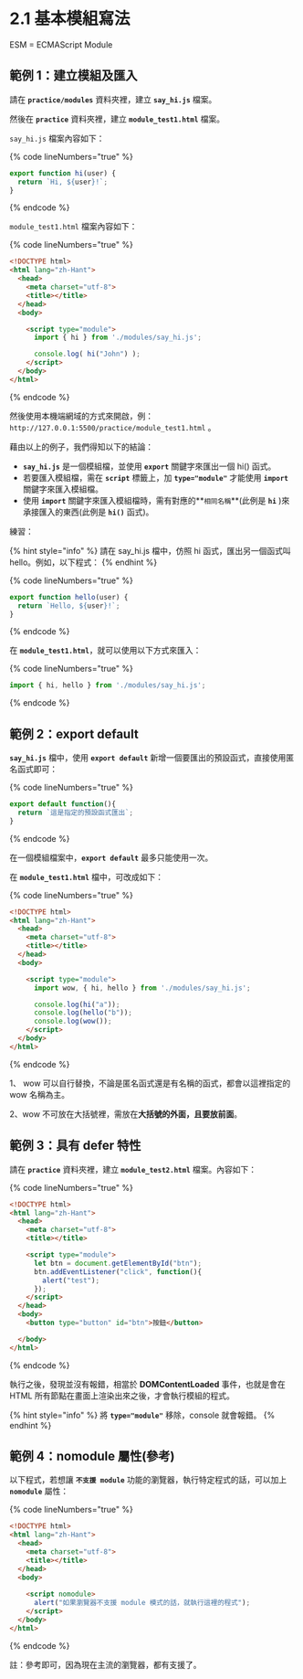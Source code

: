 # 2.1 基本模組寫法

ESM = ECMAScript Module



## 範例 1：建立模組及匯入

請在 **`practice/modules`** 資料夾裡，建立 **`say_hi.js`** 檔案。

然後在 **`practice`** 資料夾裡，建立 **`module_test1.html`** 檔案。



`say_hi.js` 檔案內容如下：

{% code lineNumbers="true" %}
```javascript
export function hi(user) {
  return `Hi, ${user}!`;
}
```
{% endcode %}

`module_test1.html` 檔案內容如下：

{% code lineNumbers="true" %}
```html
<!DOCTYPE html>
<html lang="zh-Hant">
  <head>
    <meta charset="utf-8">
    <title></title>
  </head>
  <body>

    <script type="module">
      import { hi } from './modules/say_hi.js';

      console.log( hi("John") );
    </script>
  </body>
</html>

```
{% endcode %}

然後使用本機端網域的方式來開啟，例： `http://127.0.0.1:5500/practice/module_test1.html` 。



藉由以上的例子，我們得知以下的結論：

* **`say_hi.js`** 是一個模組檔，並使用 **`export`** 關鍵字來匯出一個 hi() 函式。
* 若要匯入模組檔，需在 **`script`** 標籤上，加 **`type="module"`** 才能使用 **`import`** 關鍵字來匯入模組檔。
* 使用 **`import`** 關鍵字來匯入模組檔時，需有對應的**`相同名稱`**(此例是 **`hi`** )來承接匯入的東西(此例是 **`hi()`** 函式)。



練習：

{% hint style="info" %}
請在 say\_hi.js 檔中，仿照 hi 函式，匯出另一個函式叫 hello。例如，以下程式：
{% endhint %}

{% code lineNumbers="true" %}
```javascript
export function hello(user) {
  return `Hello, ${user}!`;
}
```
{% endcode %}

在 **`module_test1.html`**，就可以使用以下方式來匯入：

{% code lineNumbers="true" %}
```javascript
import { hi, hello } from './modules/say_hi.js';
```
{% endcode %}





## 範例 2：export default



**`say_hi.js`** 檔中，使用 **`export default`** 新增一個要匯出的預設函式，直接使用匿名函式即可：

{% code lineNumbers="true" %}
```javascript
export default function(){
  return `這是指定的預設函式匯出`;
}
```
{% endcode %}

在一個模組檔案中，**`export default`** 最多只能使用一次。



在 **`module_test1.html`** 檔中，可改成如下：

{% code lineNumbers="true" %}
```html
<!DOCTYPE html>
<html lang="zh-Hant">
  <head>
    <meta charset="utf-8">
    <title></title>
  </head>
  <body>

    <script type="module">
      import wow, { hi, hello } from './modules/say_hi.js';

      console.log(hi("a"));
      console.log(hello("b"));
      console.log(wow());
    </script>
  </body>
</html>
```
{% endcode %}

1、 wow 可以自行替換，不論是匿名函式還是有名稱的函式，都會以這裡指定的 wow 名稱為主。

2、wow 不可放在大括號裡，需放在**大括號的外面，且要放前面**。



## 範例 3：具有 defer 特性

請在 **`practice`** 資料夾裡，建立 **`module_test2.html`** 檔案。內容如下：

{% code lineNumbers="true" %}
```html
<!DOCTYPE html>
<html lang="zh-Hant">
  <head>
    <meta charset="utf-8">
    <title></title>

    <script type="module">
      let btn = document.getElementById("btn");
      btn.addEventListener("click", function(){
        alert("test");
      });
    </script>
  </head>
  <body>
    <button type="button" id="btn">按鈕</button>

  </body>
</html>

```
{% endcode %}

執行之後，發現並沒有報錯，相當於 **DOMContentLoaded** 事件，也就是會在 HTML 所有節點在畫面上渲染出來之後，才會執行模組的程式。

{% hint style="info" %}
將 **`type="module"`** 移除，console 就會報錯。
{% endhint %}





## 範例 4：nomodule 屬性(參考)

以下程式，若想讓 **`不支援 module`** 功能的瀏覽器，執行特定程式的話，可以加上 **`nomodule`** 屬性：

{% code lineNumbers="true" %}
```html
<!DOCTYPE html>
<html lang="zh-Hant">
  <head>
    <meta charset="utf-8">
    <title></title>
  </head>
  <body>
    
    <script nomodule>
      alert("如果瀏覽器不支援 module 模式的話，就執行這裡的程式");
    </script>
  </body>
</html>
```
{% endcode %}

註：參考即可，因為現在主流的瀏覽器，都有支援了。



